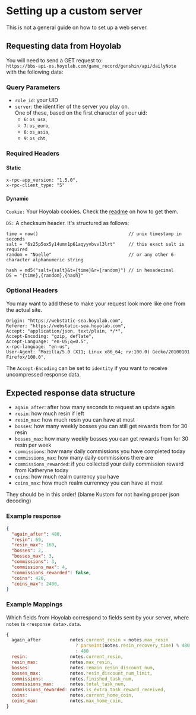 # Setting up a custom server

This is not a general guide on how to set up a web server.

## Requesting data from Hoyolab

You will need to send a GET request to:\
`https://bbs-api-os.hoyolab.com/game_record/genshin/api/dailyNote`\
with the following data:

### Query Parameters

- `role_id`: your UID
- `server`: the identifier of the server you play on.\
  One of these, based on the first character of your uid:
  - `6`: `os_usa`,
  - `7`: `os_euro`,
  - `8`: `os_asia`,
  - `9`: `os_cht`,


### Required Headers

#### Static

```
x-rpc-app_version: "1.5.0",
x-rpc-client_type: "5"
```

#### Dynamic

`Cookie:` Your Hoyolab cookies.
Check the [readme](readme.md#setup) on how to get them.

`DS:` A checksum header. It's structured as follows:
```
time = now()                                  // unix timestamp in seconds
salt = "6s25p5ox5y14umn1p61aqyyvbvvl3lrt"     // this exact salt is required
random = "Noelle"                             // or any other 6-character alphanumeric string

hash = md5("salt={salt}&t={time}&r={random}") // in hexadecimal
DS = "{time},{random},{hash}"
```

### Optional Headers

You may want to add these to make your request look more like one from the actual site.

```
Origin: "https://webstatic-sea.hoyolab.com",
Referer: "https://webstatic-sea.hoyolab.com",
Accept: "application/json, text/plain, */*",
Accept-Encoding: "gzip, deflate",
Accept-Language: "en-US;q=0.5",
x-rpc-language: "en-us",
User-Agent: "Mozilla/5.0 (X11; Linux x86_64; rv:100.0) Gecko/20100101 Firefox/100.0",
```

The `Accept-Encoding` can be set to `identity` if you want to receive uncompressed response data.

## Expected response data structure

- `again_after`: after how many seconds to request an update again
- `resin`: how much resin if left
- `resin_max`: how much resin you can have at most
- `bosses`: how many weekly bosses you can still get rewards from for 30 resin
- `bosses_max`: how many weekly bosses you can get rewards from for 30 resin per week
- `commissions`: how many daily commissions you have completed today
- `commissions_max`: how many daily commissions there are
- `commissions_rewarded`: if you collected your daily commission reward from Katheryne today
- `coins`: how much realm currency you have
- `coins_max`: how much realm currenncy you can have at most

They should be in this order! (blame Kustom for not having proper json decoding)

### Example response

```json
{
  "again_after": 480,
  "resin": 69,
  "resin_max": 160,
  "bosses": 2,
  "bosses_max": 3,
  "commissions": 3,
  "commissions_max": 4,
  "commissions_rewarded": false,
  "coins": 420,
  "coins_max": 2400,
}
```

### Example Mappings

Which fields from Hoyolab correspond to fields sent by your server, where `notes` is `<response data>.data`.

```js
{
  again_after           notes.current_resin < notes.max_resin 
                          ? parseInt(notes.resin_recovery_time) % 480 
                          : 480
  resin:                notes.current_resin,
  resin_max:            notes.max_resin,
  bosses:               notes.remain_resin_discount_num,
  bosses_max:           notes.resin_discount_num_limit,
  commissions:          notes.finished_task_num,
  commissions_max:      notes.total_task_num,
  commissions_rewarded: notes.is_extra_task_reward_received,
  coins:                notes.current_home_coin,
  coins_max:            notes.max_home_coin,
}
```



[mine]: https://github.com/AroLeaf/resin-server
